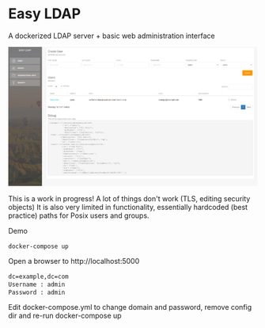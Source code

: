 # Easy LDAP

A dockerized LDAP server + basic web administration interface

![Easy LDAP](/screenshot.png?raw=true "Easy LDAP")

This is a work in progress! A lot of things don't work (TLS, editing security objects)
It is also very limited in functionality, essentially hardcoded (best practice) paths for Posix users and groups.

Demo

	docker-compose up

Open a browser to http://localhost:5000

	dc=example,dc=com
	Username : admin
	Password : admin


Edit docker-compose.yml to change domain and password, remove config dir and re-run docker-compose up
